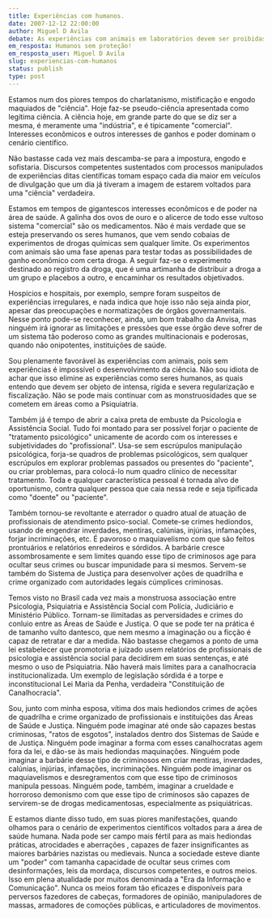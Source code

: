 ```yaml
---
title: Experiências com humanos.
date: 2007-12-12 22:00:00
author: Miguel D Avila
debate: As experiências com animais em laboratórios devem ser proibidas?
em_resposta: Humanos sem proteção!
em_resposta_user: Miguel D Avila
slug: experiencias-com-humanos
status: publish 
type: post
---
```


Estamos num dos piores tempos do charlatanismo, mistificação e engodo maquiados de "ciência". Hoje faz-se pseudo-ciência apresentada como legítima ciência. A ciência hoje, em grande parte do que se diz ser a mesma, é meramente uma "indústria", e é tipicamente "comercial". Interesses econômicos e outros interesses de ganhos e poder dominam o cenário científico.   

  

Não bastasse cada vez mais descamba-se para a impostura, engodo e sofistaria. Discursos competentes sustentados com processos manipulados de experiências ditas científicas tomam espaço cada dia maior em veículos de divulgação que um dia já tiveram a imagem de estarem voltados para uma "ciência" verdadeira.   

  

Estamos em tempos de gigantescos interesses econômicos e de poder na área de saúde. A galinha dos ovos de ouro e o alicerce de todo esse vultoso sistema "comercial" são os medicamentos. Não é mais verdade que se esteja preservando os seres humanos, que vem sendo cobaias de experimentos de drogas químicas sem qualquer limite. Os experimentos com animais são uma fase apenas para testar todas as possibilidades de ganho econômico com certa droga. A seguir faz-se o experimento destinado ao registro da droga, que é uma artimanha de distribuir a droga a um grupo e placebos a outro, e encaminhar os resultados objetivados.  

  

Hospícios e hospitais, por exemplo, sempre foram suspeitos de experiências irregulares, e nada indica que hoje isso não seja ainda pior, apesar das preocupações e normatizações de órgãos governamentais. Nesse ponto pode-se reconhecer, ainda, um bom trabalho da Anvisa, mas ninguém irá ignorar as limitações e pressões que esse órgão deve sofrer de um sistema tão poderoso como as grandes multinacionais e poderosas, quando não onipotentes, instituições de saúde.  

  

Sou plenamente favorável às experiências com animais, pois sem experiências é impossível o desenvolvimento da ciência. Não sou idiota de achar que isso elimine as experiências como seres humanos, as quais entendo que devem ser objeto de intensa, rígida e severa regularização e fiscalização. Não se pode mais continuar com as monstruosidades que se cometem em áreas como a Psiquiatria.  

  

Também já é tempo de abrir a caixa preta de embuste da Psicologia e Assistência Social. Tudo foi montado para ser possível forjar o paciente de "tratamento psicológico" unicamente de acordo com os interesses e subjetividades do "profissional". Usa-se sem escrúpulos manipulação psicológica, forja-se quadros de problemas psicológicos, sem qualquer escrúpulos em explorar problemas passados ou presentes do "paciente", ou criar problemas, para colocá-lo num quadro clínico de necessitar tratamento. Toda e qualquer característica pessoal é tornada alvo de oportunismo, contra qualquer pessoa que caia nessa rede e seja tipificada como "doente" ou "paciente".  

  

Também tornou-se revoltante e aterrador o quadro atual de atuação de profissionais de atendimento psico-social. Comete-se crimes hediondos, usando de engendrar inverdades, mentiras, calúnias, injúrias, infamações, forjar incriminações, etc. É pavoroso o maquiavelismo com que são feitos prontuários e relatórios enredeiros e sórdidos. A barbárie cresce assombrosamente e sem limites quando esse tipo de criminosos age para ocultar seus crimes ou buscar impunidade para si mesmos. Servem-se também do Sistema de Justiça para desenvolver ações de quadrilha e crime organizado com autoridades legais cúmplices criminosas.  

  

Temos visto no Brasil cada vez mais a monstruosa associação entre Psicologia, Psiquiatria e Assistência Social com Polícia, Judiciário e Ministério Público. Tornam-se ilimitadas as perversidades e crimes do conluio entre as Áreas de Saúde e Justiça. O que se pode ter na prática é de tamanho vulto dantesco, que nem mesmo a imaginação ou a ficção é capaz de retratar e dar a medida. Não bastasse chegamos a ponto de uma lei estabelecer que promotoria e juizado usem relatórios de profissionais de psicologia e assistência social para decidirem em suas sentenças, e até mesmo o uso de Psiquiatria. Não haverá mais limites para a canalhocracia institucionalizada. Um exemplo de legislação sórdida é a torpe e inconstitucional Lei Maria da Penha, verdadeira "Constituição de Canalhocracia".  

  

Sou, junto com minha esposa, vítima dos mais hediondos crimes de ações de quadrilha e crime organizado de profissionais e instituições das Áreas de Saúde e Justiça. Ninguém pode imaginar até onde são capazes bestas criminosas, "ratos de esgotos", instalados dentro dos Sistemas de Saúde e de Justiça. Ninguém pode imaginar a forma com esses canalhocratas agem fora da lei, e dão-se às mais hediondas maquinações. Ninguém pode imaginar a barbárie desse tipo de criminosos em criar mentiras, inverdades, calúnias, injúrias, infamações, incriminações. Ninguém pode imaginar os maquiavelismos e desregramentos com que esse tipo de criminosos manipula pessoas. Ninguém pode, também, imaginar a crueldade e horroroso demonismo com que esse tipo de criminosos são capazes de servirem-se de drogas medicamentosas, especialmente as psiquiátricas.  

  

E estamos diante disso tudo, em suas piores manifestações, quando olhamos para o cenário de experimentos científicos voltados para a área de saúde humana. Nada pode ser campo mais fértil para as mais hediondas práticas, atrocidades e aberrações , capazes de fazer insignificantes as maiores barbáries nazistas ou medievais. Nunca a sociedade esteve diante um "poder" com tamanha capacidade de ocultar seus crimes com desinformações, leis da mordaça, discursos competentes, e outros meios. Isso em plena atualidade por muitos denominada a "Era da Informação e Comunicação". Nunca os meios foram tão eficazes e disponíveis para perversos fazedores de cabeças, formadores de opinião, manipuladores de massas, armadores de comoções públicas, e articuladores de movimentos.
